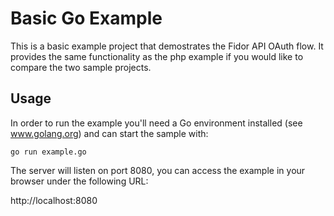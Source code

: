 # Basic Go Example

This is a basic example project that demostrates the Fidor API OAuth
flow. It provides the same functionality as the php example if you would
like to compare the two sample projects.

## Usage

In order to run the example you'll need a Go environment installed (see
www.golang.org) and can start the sample with:

    go run example.go

The server will listen on port 8080, you can access the example in your
browser under the following URL:

  http://localhost:8080


